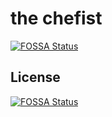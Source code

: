 # the chefist
[![FOSSA Status](https://app.fossa.io/api/projects/git%2Bgithub.com%2Frcmaples%2Fchefist.svg?type=shield)](https://app.fossa.io/projects/git%2Bgithub.com%2Frcmaples%2Fchefist?ref=badge_shield)




## License
[![FOSSA Status](https://app.fossa.io/api/projects/git%2Bgithub.com%2Frcmaples%2Fchefist.svg?type=large)](https://app.fossa.io/projects/git%2Bgithub.com%2Frcmaples%2Fchefist?ref=badge_large)